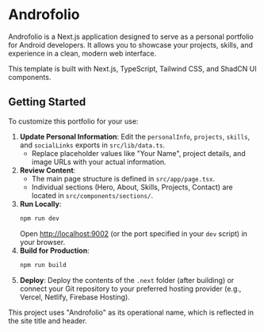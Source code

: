 # Androfolio

Androfolio is a Next.js application designed to serve as a personal portfolio for Android developers. It allows you to showcase your projects, skills, and experience in a clean, modern web interface.

This template is built with Next.js, TypeScript, Tailwind CSS, and ShadCN UI components.

## Getting Started

To customize this portfolio for your use:

1.  **Update Personal Information**: Edit the `personalInfo`, `projects`, `skills`, and `socialLinks` exports in `src/lib/data.ts`.
    *   Replace placeholder values like "Your Name", project details, and image URLs with your actual information.
2.  **Review Content**: 
    *   The main page structure is defined in `src/app/page.tsx`.
    *   Individual sections (Hero, About, Skills, Projects, Contact) are located in `src/components/sections/`.
3.  **Run Locally**: 
    ```bash
    npm run dev
    ```
    Open [http://localhost:9002](http://localhost:9002) (or the port specified in your `dev` script) in your browser.
4.  **Build for Production**:
    ```bash
    npm run build
    ```
5.  **Deploy**: Deploy the contents of the `.next` folder (after building) or connect your Git repository to your preferred hosting provider (e.g., Vercel, Netlify, Firebase Hosting).

This project uses "Androfolio" as its operational name, which is reflected in the site title and header.
